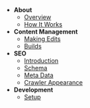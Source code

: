 - **About**
  - [Overview](README.md)
  - [How It Works](how-it-works.md)
- **Content Management**
  - [Making Edits](content-management/making-edits.md)
  - [Builds](content-management/builds.md)
- **SEO**
  - [Introduction](seo/introduction.md)
  - [Schema](seo/schema.md)
  - [Meta Data](seo/meta.md)
  - [Crawler Appearance](seo/crawlers.md)
- **Development**
  - [Setup](development/setup.md)
